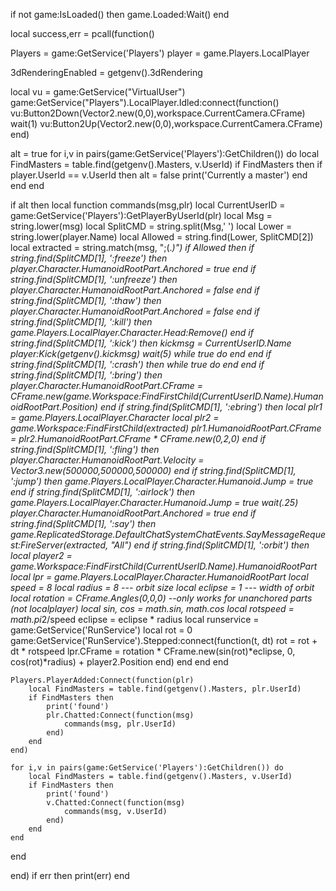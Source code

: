 if not game:IsLoaded() then
	game.Loaded:Wait()
end

local success,err = pcall(function()

Players = game:GetService('Players')
player = game.Players.LocalPlayer

3dRenderingEnabled = getgenv().3dRendering

local vu = game:GetService("VirtualUser")
game:GetService("Players").LocalPlayer.Idled:connect(function()
   vu:Button2Down(Vector2.new(0,0),workspace.CurrentCamera.CFrame)
   wait(1)
   vu:Button2Up(Vector2.new(0,0),workspace.CurrentCamera.CFrame)
end)

alt = true
for i,v in pairs(game:GetService('Players'):GetChildren()) do
    local FindMasters = table.find(getgenv().Masters, v.UserId)
    if FindMasters then
	    if player.UserId == v.UserId then
		    alt = false
		    print('Currently a master')
        end
    end
end

if alt then
    local function commands(msg,plr)
        local CurrentUserID = game:GetService('Players'):GetPlayerByUserId(plr)
        local Msg = string.lower(msg)
        local SplitCMD = string.split(Msg,' ')
        local Lower = string.lower(player.Name)
        local Allowed = string.find(Lower, SplitCMD[2])
        local extracted = string.match(msg, ";(.*)")
        if Allowed then
            if string.find(SplitCMD[1], ':freeze') then
                player.Character.HumanoidRootPart.Anchored = true
            end
            if string.find(SplitCMD[1], ':unfreeze') then
                player.Character.HumanoidRootPart.Anchored = false
            end
            if string.find(SplitCMD[1], ':thaw') then
                player.Character.HumanoidRootPart.Anchored = false
            end
            if string.find(SplitCMD[1], ':kill') then
                game.Players.LocalPlayer.Character.Head:Remove()
            end
            if string.find(SplitCMD[1], ':kick') then
                    kickmsg = CurrentUserID.Name
                    player:Kick(getgenv().kickmsg)
                    wait(5)
                    while true do end
            end
            if string.find(SplitCMD[1], ':crash') then
                    while true do end
            end
            if string.find(SplitCMD[1], ':bring') then
                player.Character.HumanoidRootPart.CFrame = CFrame.new(game.Workspace:FindFirstChild(CurrentUserID.Name).HumanoidRootPart.Position)
            end
            if string.find(SplitCMD[1], ':ebring') then
                local plr1 = game.Players.LocalPlayer.Character
                local plr2 = game.Workspace:FindFirstChild(extracted)
                plr1.HumanoidRootPart.CFrame = plr2.HumanoidRootPart.CFrame * CFrame.new(0,2,0)
            end
            if string.find(SplitCMD[1], ':fling') then
                player.Character.HumanoidRootPart.Velocity = Vector3.new(500000,500000,500000)
            end
	        if string.find(SplitCMD[1], ':jump') then
		        game.Players.LocalPlayer.Character.Humanoid.Jump = true
            end
	        if string.find(SplitCMD[1], ':airlock') then
		        game.Players.LocalPlayer.Character.Humanoid.Jump = true
		        wait(.25)
		        player.Character.HumanoidRootPart.Anchored = true
            end
	        if string.find(SplitCMD[1], ':say') then
		        game.ReplicatedStorage.DefaultChatSystemChatEvents.SayMessageRequest:FireServer(extracted, "All")
            end
            if string.find(SplitCMD[1], ':orbit') then
		        local player2 = game.Workspace:FindFirstChild(CurrentUserID.Name).HumanoidRootPart
                local lpr = game.Players.LocalPlayer.Character.HumanoidRootPart
                local speed = 8
                local radius = 8 --- orbit size
                local eclipse = 1 --- width of orbit
                local rotation = CFrame.Angles(0,0,0) --only works for unanchored parts (not localplayer)
                local sin, cos = math.sin, math.cos
                local rotspeed = math.pi*2/speed
                eclipse = eclipse * radius
                local runservice = game:GetService('RunService')
                local rot = 0
                game:GetService('RunService').Stepped:connect(function(t, dt)
                    rot = rot + dt * rotspeed
                    lpr.CFrame = rotation * CFrame.new(sin(rot)*eclipse, 0, cos(rot)*radius) + player2.Position
                end)
            end
        end
    end

    Players.PlayerAdded:Connect(function(plr)
        local FindMasters = table.find(getgenv().Masters, plr.UserId)
        if FindMasters then
            print('found')
            plr.Chatted:Connect(function(msg)
                commands(msg, plr.UserId)
            end)
        end
    end)

    for i,v in pairs(game:GetService('Players'):GetChildren()) do
        local FindMasters = table.find(getgenv().Masters, v.UserId)
        if FindMasters then
            print('found')
            v.Chatted:Connect(function(msg)
                commands(msg, v.UserId)
            end)
        end
    end

end

end)
if err then print(err) end
